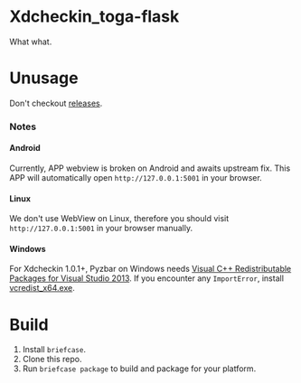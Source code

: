 # Xdcheckin_toga-flask
What what.

# Unusage
Don't checkout [releases](https://github.com/Pairman/Xdcheckin/releases/).
### Notes
#### Android
Currently, APP webview is broken on Android and awaits upstream fix. This APP will automatically open ```http://127.0.0.1:5001``` in your browser.

#### Linux
We don't use WebView on Linux, therefore you should visit ```http://127.0.0.1:5001``` in your browser manually.

#### Windows
For Xdcheckin 1.0.1+, Pyzbar on Windows needs [Visual C++ Redistributable Packages for Visual Studio 2013](https://www.microsoft.com/en-US/download/details.aspx?id=40784). If you encounter any ```ImportError```, install [vcredist_x64.exe](https://download.microsoft.com/download/c/c/2/cc2df5f8-4454-44b4-802d-5ea68d086676/vcredist_x64.exe).

# Build
1. Install ```briefcase```.<br>
2. Clone this repo.<br>
3. Run ```briefcase package``` to build and package for your platform.
